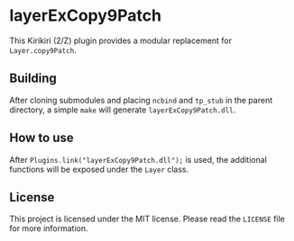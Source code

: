 # layerExCopy9Patch

This Kirikiri (2/Z) plugin provides a modular replacement for `Layer.copy9Patch`.

## Building

After cloning submodules and placing `ncbind` and `tp_stub` in the parent directory, a simple `make` will generate `layerExCopy9Patch.dll`.

## How to use

After `Plugins.link("layerExCopy9Patch.dll");` is used, the additional functions will be exposed under the `Layer` class.

## License

This project is licensed under the MIT license. Please read the `LICENSE` file for more information.  
